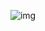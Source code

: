 <div align=center>

![img](https://cdn.dribbble.com/users/114039/screenshots/3405025/plant_dribbble.gif)

</div>
